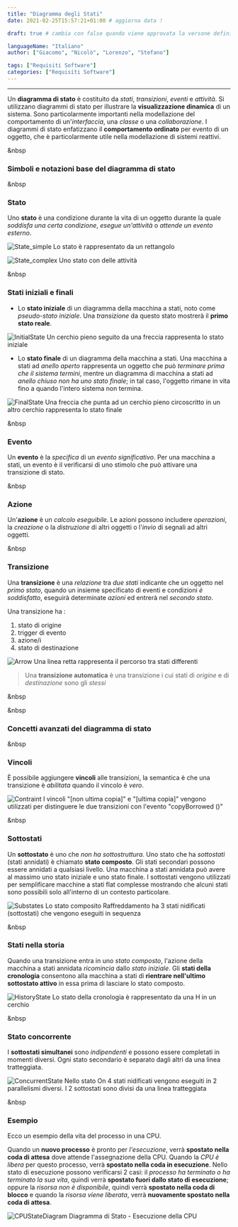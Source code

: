 ```yaml
--- 
title: "Diagramma degli Stati"
date: 2021-02-25T15:57:21+01:00 # aggiorna data !

draft: true # cambia con false quando viene approvata la versone definitiva !

languageName: "Italiano"
author: ["Giacomo", "Nicolò", "Lorenzo", "Stefano"] 

tags: ["Requisiti Software"]   
categories: ["Requisiti Software"]   
---  
```



---
Un **diagramma di stato** è costituito da *stati*, *transizioni*, *eventi* e *attività*. Si utilizzano diagrammi di stato per illustrare la **visualizzazione dinamica** di un sistema. Sono particolarmente importanti nella modellazione del comportamento di un'*interfaccia*, una *classe* o una *collaborazione*. I diagrammi di stato enfatizzano il **comportamento ordinato** per evento di un oggetto, che è particolarmente utile nella modellazione di sistemi reattivi.

&nbsp
### Simboli e notazioni base del diagramma di stato 

&nbsp
### Stato

Uno **stato** è una condizione durante la vita di un oggetto durante la quale *soddisfa una certa condizione*, *esegue un'attività* o *attende un evento esterno*.

![State_simple](/images/StateDiagram/State_simple.svg)
Lo stato è rappresentato da un rettangolo

![State_complex](/images/StateDiagram/State_complex.svg)
Uno stato con delle attività

&nbsp
### Stati iniziali e finali

- Lo **stato iniziale** di un diagramma della macchina a stati, noto come *pseudo-stato iniziale*. Una *transizione* da questo stato mostrerà il **primo stato reale**.

![InitialState](/images/StateDiagram/InitialState.svg)
Un cerchio pieno seguito da una freccia rappresenta lo stato iniziale

- Lo **stato finale** di un diagramma della macchina a stati. Una macchina a stati ad *anello aperto* rappresenta un oggetto che può *terminare prima che il sistema termini*, mentre un diagramma di macchina a stati ad *anello chiuso* *non ha uno stato finale*; in tal caso, l'oggetto rimane in vita fino a quando l'intero sistema non termina.

![FinalState](/images/StateDiagram/FinalState.svg)
Una freccia che punta ad un cerchio pieno circoscritto in un altro cerchio rappresenta lo stato finale

&nbsp
### Evento

Un **evento** è la *specifica* di un *evento significativo*. Per una macchina a stati, un evento è il verificarsi di uno stimolo che può attivare una transizione di stato.

&nbsp
### Azione

Un'**azione** è un *calcolo eseguibile*. Le azioni possono includere *operazioni*, la *creazione* o la *distruzione* di altri oggetti o l'*invio* di segnali ad altri oggetti.

&nbsp
### Transizione

Una **transizione** è una *relazione* tra *due stati* indicante che un oggetto nel *primo stato*, quando un insieme specificato di eventi e condizioni *è soddisfatto*, eseguirà determinate *azioni* ed entrerà nel *secondo stato*.

Una transizione ha :

1. stato di origine
2. trigger di evento
3. azione/i
4. stato di destinazione

![Arrow](/images/StateDiagram/Arrow.svg)
Una linea retta rappresenta il percorso tra stati differenti

> Una **transizione automatica** è una transizione i cui stati di *origine* e di *destinazione* sono gli *stessi*
 
&nbsp

&nbsp
### Concetti avanzati del diagramma di stato

&nbsp
### Vincoli

È possibile aggiungere **vincoli** alle transizioni, la semantica è che una transizione è *abilitata* quando il vincolo è *vero*.

![Contraint](/images/StateDiagram/Contraint.svg)
I vincoli "[non ultima copia]" e "[ultima copia]" vengono utilizzati per distinguere le due transizioni con l'evento "copyBorrowed ()"

&nbsp
### Sottostati

Un **sottostato** è uno che *non ha sottostruttura*. Uno stato che ha *sottostati* (stati annidati) è chiamato **stato composto**. Gli stati secondari possono essere annidati a qualsiasi livello. Una macchina a stati annidata può avere al massimo uno stato iniziale e uno stato finale. I sottostati vengono utilizzati per semplificare macchine a stati flat complesse mostrando che alcuni stati sono possibili solo all'interno di un contesto particolare.

![Substates](/images/StateDiagram/Substates.svg)
Lo stato composito Raffreddamento ha 3 stati nidificati (sottostati) che vengono eseguiti in sequenza

&nbsp
### Stati nella storia

Quando una transizione entra in uno *stato composto*, l'azione della macchina a stati annidata *ricomincia* dallo *stato iniziale*. Gli **stati della cronologia** consentono alla macchina a stati di **rientrare nell'ultimo sottostato attivo** in essa prima di lasciare lo stato composto.

![HistoryState](/images/StateDiagram/HistoryState.svg)
Lo stato della cronologia è rappresentato da una H in un cerchio

&nbsp
### Stato concorrente

I **sottostati simultanei** sono *indipendenti* e possono essere completati in momenti diversi. Ogni stato secondario è separato dagli altri da una linea tratteggiata.

![ConcurrentState](/images/StateDiagram/ConcurrentState.svg)
Nello stato On 4 stati nidificati vengono eseguiti in 2 parallelismi diversi. I 2 sottostati sono divisi da una linea tratteggiata

&nbsp
### Esempio

Ecco un esempio della vita del processo in una CPU.

Quando un **nuovo processo** è pronto per *l'esecuzione*, verrà **spostato nella coda di attesa** dove attende l'assegnazione della CPU. Quando la *CPU è libera* per questo processo, verrà **spostato nella coda in esecuzione**. Nello stato di esecuzione possono verificarsi 2 casi: il *processo ha terminato o ha terminato la sua vita*, quindi verrà **spostato fuori dallo stato di esecuzione**; oppure la *risorsa non è disponibile*, quindi verrà **spostato nella coda di blocco** e quando la *risorsa viene liberata*, verrà **nuovamente spostato nella coda di attesa**.

![CPUStateDiagram](/images/StateDiagram/CPUStateDiagram.svg)
Diagramma di Stato - Esecuzione della CPU
